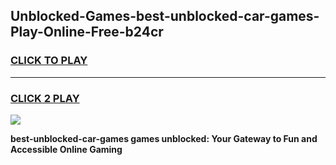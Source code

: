
## Unblocked-Games-best-unblocked-car-games-Play-Online-Free-b24cr
<h3>
<a href="https://premium76.site?title=best-unblocked-car-games&ref=26A">CLICK TO PLAY</a></h3>
<hr>

<h3>
<a href="https://premium76.site?title=best-unblocked-car-games&ref=26A">CLICK 2 PLAY</a>
  
</h3>

<a href="https://premium76.site?title=best-unblocked-car-games&ref=26A"><img src="https://clearcache.store/games.png"></a>


**best-unblocked-car-games games unblocked: Your Gateway to Fun and Accessible Online Gaming**
